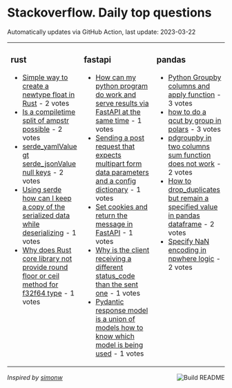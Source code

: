 # Stackoverflow. Daily top questions 

Automatically updates via GitHub Action, last update: <!-- date starts -->2023-03-22<!-- date ends -->


<table><tr><td valign="top" width="33%">

### rust
<!-- rust starts -->
* [Simple way to create a newtype float in Rust](https://stackoverflow.com/questions/75802152/simple-way-to-create-a-newtype-float-in-rust) - 2 votes
* [Is a compiletime split of ampstr possible](https://stackoverflow.com/questions/75801345/is-a-compile-time-split-of-str-possible) - 2 votes
* [serde_yamlValue gt serde_jsonValue null keys](https://stackoverflow.com/questions/75802943/serde-yamlvalue-serde-jsonvalue-null-keys) - 2 votes
* [Using serde how can I keep a copy of the serialized data while deserializing](https://stackoverflow.com/questions/75804377/using-serde-how-can-i-keep-a-copy-of-the-serialized-data-while-deserializing) - 1 votes
* [Why does Rust core library not provide round floor or ceil method for f32f64 type](https://stackoverflow.com/questions/75804254/why-does-rust-core-library-not-provide-round-floor-or-ceil-method-for-f) - 1 votes
<!-- rust ends -->
</td><td valign="top" width="34%">


### fastapi
<!-- fastapi starts -->
* [How can my python program do work and serve results via FastAPI at the same time](https://stackoverflow.com/questions/75800159/how-can-my-python-program-do-work-and-serve-results-via-fastapi-at-the-same-time) - 1 votes
* [Sending a post request that expects multipart form data parameters and a config dictionary](https://stackoverflow.com/questions/75814442/sending-a-post-request-that-expects-multipart-form-data-parameters-and-a-confi) - 1 votes
* [Set cookies and return the message in FastAPI](https://stackoverflow.com/questions/75811998/set-cookies-and-return-the-message-in-fastapi) - 1 votes
* [Why is the client receiving a different status_code than the sent one](https://stackoverflow.com/questions/75803420/why-is-the-client-receiving-a-different-status-code-than-the-sent-one) - 1 votes
* [Pydantic response model is a union of models how to know which model is being used](https://stackoverflow.com/questions/75800106/pydantic-response-model-is-a-union-of-models-how-to-know-which-model-is-being-us) - 1 votes
<!-- fastapi ends -->
</td><td valign="top" width="34%">


### pandas
<!-- pandas starts -->
* [Python Groupby columns and apply function](https://stackoverflow.com/questions/75806691/python-groupby-columns-and-apply-function) - 3 votes
* [how to do a qcut by group in polars](https://stackoverflow.com/questions/75804180/how-to-do-a-qcut-by-group-in-polars) - 3 votes
* [pdgroupby in two columns sum function does not work](https://stackoverflow.com/questions/75809897/pd-groupby-in-two-columns-sum-function-does-not-work) - 2 votes
* [How to drop_duplicates but remain a specified value in pandas dataframe](https://stackoverflow.com/questions/75805356/how-to-drop-duplicates-but-remain-a-specified-value-in-pandas-dataframe) - 2 votes
* [Specify NaN encoding in npwhere logic](https://stackoverflow.com/questions/75804905/specify-nan-encoding-in-np-where-logic) - 2 votes
<!-- pandas ends -->
</td></tr></table>

<a href="https://github.com/hp0404/hp0404/actions"><img src="https://github.com/hp0404/hp0404/workflows/Build%20README/badge.svg" align="right" alt="Build README"></a> <p>*Inspired by  [simonw](https://github.com/simonw/simonw)*</p>
